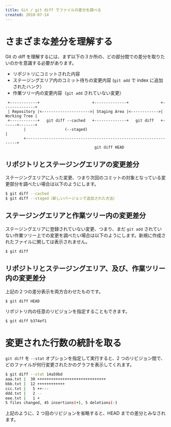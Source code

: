 ```yaml
---
title: Git / git diff でファイルの差分を調べる
created: 2010-07-14
---
```


さまざまな差分を理解する
====

Git の diff を理解するには、まず以下の３か所の、どの部分間での差分を取りたいのかを意識する必要があります。

- リポジトリにコミットされた内容
- ステージングエリア内のコミット待ちの変更内容 (`git add` で index に追加されたハンク）
- 作業ツリー内の変更内容（`git add` されていない変更）

```
 +------------+                       +--------------+              +--------------+
 | Repository |<--------------------->| Staging Area |<------------>| Working Tree |
 +------------+   git diff --cached   +--------------+   git diff   +------+-------+
        |                 (--staged)                                       |
        +------------------------------------------------------------------+
                                       git diff HEAD
```

リポジトリとステージングエリアの変更差分
----

ステージングエリアに入った変更、つまり次回のコミットの対象となっている変更部分を調べたい場合は以下のようにします。

```bash
$ git diff --cached
$ git diff --staged（新しいバージョンで追加された方法）
```


ステージングエリアと作業ツリー内の変更差分
----

ステージングエリアに登録されていない変更、つまり、まだ `git add` されていない作業ツリー上での変更を調べたい場合は以下のようにします。新規に作成されたファイルに関しては表示されません。

```bash
$ git diff
```


リポジトリとステージングエリア、及び、作業ツリー内の変更差分
----

上記の２つの差分表示を両方合わせたものです。

```bash
$ git diff HEAD
```

リポジトリ内の任意のリビジョンを指定することもできます。

```bash
$ git diff b374ef1
```


変更された行数の統計を取る
====

`git diff` を `--stat` オプションを指定して実行すると、2 つのリビジョン間で、どのファイルが何行変更されたかのグラフを表示してくれます。

```bash
$ git diff --stat 14a59bd
aaa.txt |  30 ++++++++++++++++++++++++++++++
bbb.txt |  12 ++++++++++++
ccc.txt |   5 ++---
ddd.txt |   2 --
eee.txt |   1 +
5 files changed, 45 insertions(+), 5 deletions(-)
```

上記のように、2 つ目のリビジョンを省略すると、HEAD までの差分とみなされます。

